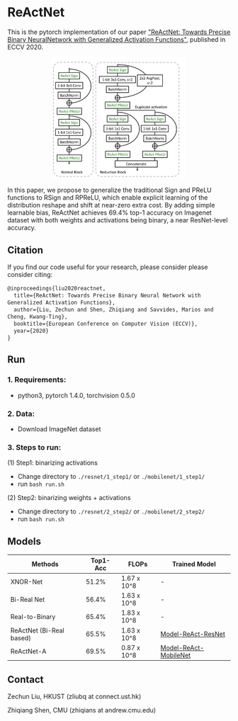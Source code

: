 # ReActNet

This is the pytorch implementation of our paper ["ReActNet: Towards Precise Binary NeuralNetwork with Generalized Activation Functions"](https://arxiv.org/abs/2003.03488), published in ECCV 2020. 

<div align=center>
<img width=60% src="https://github.com/liuzechun0216/images/blob/master/reactnet_github.jpg"/>
</div>

In this paper, we propose to generalize the traditional Sign and PReLU functions to RSign  and  RPReLU, which enable explicit learning of the distribution reshape and shift at near-zero extra cost. By adding simple learnable bias, ReActNet achieves 69.4% top-1 accuracy on Imagenet dataset with both weights and activations being binary, a near ResNet-level accuracy.

## Citation

If you find our code useful for your research, please consider please consider citing:

    @inproceedings{liu2020reactnet,
      title={ReActNet: Towards Precise Binary Neural Network with Generalized Activation Functions},
      author={Liu, Zechun and Shen, Zhiqiang and Savvides, Marios and Cheng, Kwang-Ting},
      booktitle={European Conference on Computer Vision (ECCV)},
      year={2020}
    }

## Run

### 1. Requirements:
* python3, pytorch 1.4.0, torchvision 0.5.0
    
### 2. Data:
* Download ImageNet dataset

### 3. Steps to run:
(1) Step1:  binarizing activations
* Change directory to `./resnet/1_step1/` or `./mobilenet/1_step1/`
* run `bash run.sh`

(2) Step2:  binarizing weights + activations
* Change directory to `./resnet/2_step2/` or `./mobilenet/2_step2/`
* run `bash run.sh`
       

## Models

| Methods | Top1-Acc | FLOPs | Trained Model |
| --- | --- | --- | --- | 
| XNOR-Net | 51.2% | 1.67 x 10^8 | - |
| Bi-Real Net| 56.4% | 1.63 x 10^8 | - | 
| Real-to-Binary| 65.4% | 1.83 x 10^8 | - |
| ReActNet (Bi-Real based) | 65.5% | 1.63 x 10^8 | [Model-ReAct-ResNet](https://hkustconnect-my.sharepoint.com/:u:/g/personal/zliubq_connect_ust_hk/Eci3hQSA2gpHgiqkQDIcBaIByZk6zwMFGoODp9vjr-6eeA?e=oo12qg) |
| ReActNet-A | 69.5% | 0.87 x 10^8 | [Model-ReAct-MobileNet](https://hkustconnect-my.sharepoint.com/:u:/g/personal/zliubq_connect_ust_hk/EdaAeiqveCtPt3ElnaY4JJgBsaScj5snGkxIuJhuIPd25A?e=sqg1b6) |

## Contact

Zechun Liu, HKUST (zliubq at connect.ust.hk)

Zhiqiang Shen, CMU (zhiqians at andrew.cmu.edu) 
